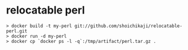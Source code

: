 # relocatable perl

    > docker build -t my-perl git://github.com/shoichikaji/relocatable-perl.git
    > docker run -d my-perl
    > docker cp `docker ps -l -q`:/tmp/artifact/perl.tar.gz .
